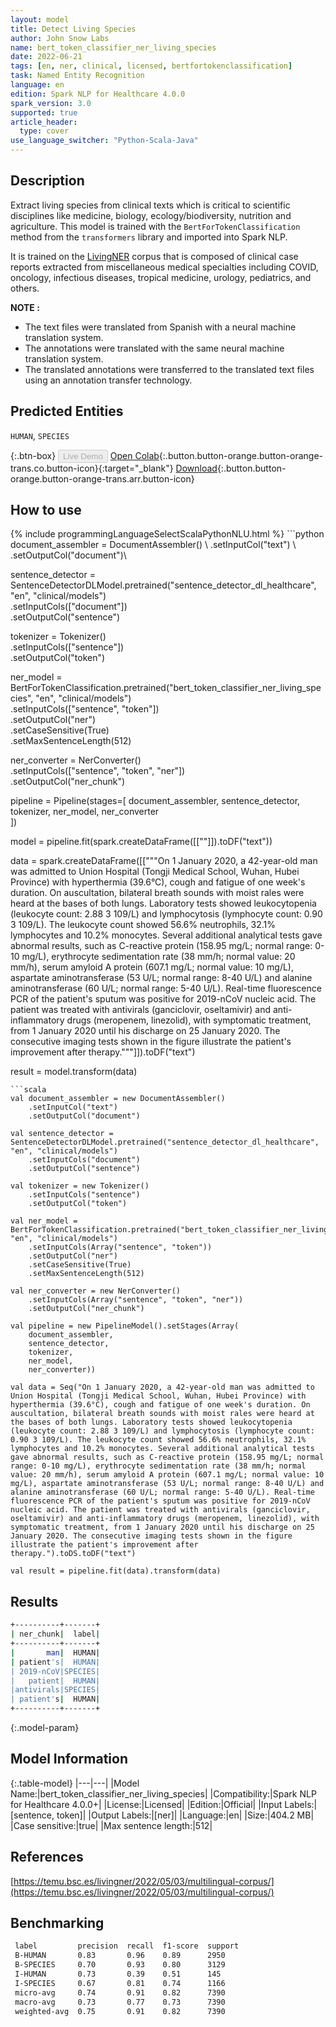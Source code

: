 ```yaml
---
layout: model
title: Detect Living Species
author: John Snow Labs
name: bert_token_classifier_ner_living_species
date: 2022-06-21
tags: [en, ner, clinical, licensed, bertfortokenclassification]
task: Named Entity Recognition
language: en
edition: Spark NLP for Healthcare 4.0.0
spark_version: 3.0
supported: true
article_header:
  type: cover
use_language_switcher: "Python-Scala-Java"
---
```


## Description

Extract living species from clinical texts which is critical to scientific disciplines like medicine, biology, ecology/biodiversity, nutrition and agriculture. This model is trained with the `BertForTokenClassification` method from the `transformers` library and imported into Spark NLP.

It is trained on the [LivingNER](https://temu.bsc.es/livingner/2022/05/03/multilingual-corpus/) corpus that is composed of clinical case reports extracted from miscellaneous medical specialties including COVID, oncology, infectious diseases, tropical medicine, urology, pediatrics, and others.

**NOTE :**
- The text files were translated from Spanish with a neural machine translation system.
- The annotations were translated with the same neural machine translation system.
- The translated annotations were transferred to the translated text files using an annotation transfer technology.

## Predicted Entities

`HUMAN`, `SPECIES`

{:.btn-box}
<button class="button button-orange" disabled>Live Demo</button>
[Open Colab](https://github.com/JohnSnowLabs/spark-nlp-workshop/blob/master/tutorials/Certification_Trainings/Healthcare/1.Clinical_Named_Entity_Recognition_Model.ipynb){:.button.button-orange.button-orange-trans.co.button-icon}{:target="_blank"}
[Download](https://s3.amazonaws.com/auxdata.johnsnowlabs.com/clinical/models/bert_token_classifier_ner_living_species_en_4.0.0_3.0_1655830020322.zip){:.button.button-orange.button-orange-trans.arr.button-icon}

## How to use



<div class="tabs-box" markdown="1">
{% include programmingLanguageSelectScalaPythonNLU.html %}
```python
document_assembler = DocumentAssembler() \
    .setInputCol("text") \
    .setOutputCol("document")\

sentence_detector = SentenceDetectorDLModel.pretrained("sentence_detector_dl_healthcare", "en", "clinical/models")\
    .setInputCols(["document"])\
    .setOutputCol("sentence")

tokenizer = Tokenizer()\
    .setInputCols(["sentence"])\
    .setOutputCol("token")

ner_model = BertForTokenClassification.pretrained("bert_token_classifier_ner_living_species", "en", "clinical/models")\
    .setInputCols(["sentence", "token"])\
    .setOutputCol("ner")\
    .setCaseSensitive(True)\
    .setMaxSentenceLength(512)

ner_converter = NerConverter()\
    .setInputCols(["sentence", "token", "ner"])\
    .setOutputCol("ner_chunk")

pipeline = Pipeline(stages=[
    document_assembler, 
    sentence_detector,
    tokenizer,
    ner_model,
    ner_converter   
    ])

model = pipeline.fit(spark.createDataFrame([[""]]).toDF("text"))

data = spark.createDataFrame([["""On 1 January 2020, a 42-year-old man was admitted to Union Hospital (Tongji Medical School, Wuhan, Hubei Province) with hyperthermia (39.6°C), cough and fatigue of one week's duration. On auscultation, bilateral breath sounds with moist rales were heard at the bases of both lungs. Laboratory tests showed leukocytopenia (leukocyte count: 2.88 3 109/L) and lymphocytosis (lymphocyte count: 0.90 3 109/L). The leukocyte count showed 56.6% neutrophils, 32.1% lymphocytes and 10.2% monocytes. Several additional analytical tests gave abnormal results, such as C-reactive protein (158.95 mg/L; normal range: 0-10 mg/L), erythrocyte sedimentation rate (38 mm/h; normal value: 20 mm/h), serum amyloid A protein (607.1 mg/L; normal value: 10 mg/L), aspartate aminotransferase (53 U/L; normal range: 8-40 U/L) and alanine aminotransferase (60 U/L; normal range: 5-40 U/L). Real-time fluorescence PCR of the patient's sputum was positive for 2019-nCoV nucleic acid. The patient was treated with antivirals (ganciclovir, oseltamivir) and anti-inflammatory drugs (meropenem, linezolid), with symptomatic treatment, from 1 January 2020 until his discharge on 25 January 2020. The consecutive imaging tests shown in the figure illustrate the patient's improvement after therapy."""]]).toDF("text")

result = model.transform(data)
```
```scala
val document_assembler = new DocumentAssembler()
    .setInputCol("text")
    .setOutputCol("document")

val sentence_detector = SentenceDetectorDLModel.pretrained("sentence_detector_dl_healthcare", "en", "clinical/models")
    .setInputCols("document")
    .setOutputCol("sentence")

val tokenizer = new Tokenizer()
    .setInputCols("sentence")
    .setOutputCol("token")

val ner_model = BertForTokenClassification.pretrained("bert_token_classifier_ner_living_species", "en", "clinical/models")
    .setInputCols(Array("sentence", "token"))
    .setOutputCol("ner")
    .setCaseSensitive(True)
    .setMaxSentenceLength(512)

val ner_converter = new NerConverter()
    .setInputCols(Array("sentence", "token", "ner"))
    .setOutputCol("ner_chunk")

val pipeline = new PipelineModel().setStages(Array(
    document_assembler, 
    sentence_detector,
    tokenizer,
    ner_model,
    ner_converter))

val data = Seq("On 1 January 2020, a 42-year-old man was admitted to Union Hospital (Tongji Medical School, Wuhan, Hubei Province) with hyperthermia (39.6°C), cough and fatigue of one week's duration. On auscultation, bilateral breath sounds with moist rales were heard at the bases of both lungs. Laboratory tests showed leukocytopenia (leukocyte count: 2.88 3 109/L) and lymphocytosis (lymphocyte count: 0.90 3 109/L). The leukocyte count showed 56.6% neutrophils, 32.1% lymphocytes and 10.2% monocytes. Several additional analytical tests gave abnormal results, such as C-reactive protein (158.95 mg/L; normal range: 0-10 mg/L), erythrocyte sedimentation rate (38 mm/h; normal value: 20 mm/h), serum amyloid A protein (607.1 mg/L; normal value: 10 mg/L), aspartate aminotransferase (53 U/L; normal range: 8-40 U/L) and alanine aminotransferase (60 U/L; normal range: 5-40 U/L). Real-time fluorescence PCR of the patient's sputum was positive for 2019-nCoV nucleic acid. The patient was treated with antivirals (ganciclovir, oseltamivir) and anti-inflammatory drugs (meropenem, linezolid), with symptomatic treatment, from 1 January 2020 until his discharge on 25 January 2020. The consecutive imaging tests shown in the figure illustrate the patient's improvement after therapy.").toDS.toDF("text")

val result = pipeline.fit(data).transform(data)
```
</div>

## Results

```bash
+----------+-------+
| ner_chunk|  label|
+----------+-------+
|       man|  HUMAN|
| patient's|  HUMAN|
| 2019-nCoV|SPECIES|
|   patient|  HUMAN|
|antivirals|SPECIES|
| patient's|  HUMAN|
+----------+-------+
```

{:.model-param}
## Model Information

{:.table-model}
|---|---|
|Model Name:|bert_token_classifier_ner_living_species|
|Compatibility:|Spark NLP for Healthcare 4.0.0+|
|License:|Licensed|
|Edition:|Official|
|Input Labels:|[sentence, token]|
|Output Labels:|[ner]|
|Language:|en|
|Size:|404.2 MB|
|Case sensitive:|true|
|Max sentence length:|512|

## References

 [https://temu.bsc.es/livingner/2022/05/03/multilingual-corpus/](https://temu.bsc.es/livingner/2022/05/03/multilingual-corpus/)

## Benchmarking

```bash
 label         precision  recall  f1-score  support 
 B-HUMAN       0.83       0.96    0.89      2950    
 B-SPECIES     0.70       0.93    0.80      3129    
 I-HUMAN       0.73       0.39    0.51      145     
 I-SPECIES     0.67       0.81    0.74      1166    
 micro-avg     0.74       0.91    0.82      7390    
 macro-avg     0.73       0.77    0.73      7390    
 weighted-avg  0.75       0.91    0.82      7390  
```
